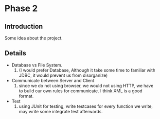 # Phase 2 #

## Introduction ##
Some idea about the project.


## Details ##

  * Database vs File System.
    1. (I would prefer Database, Although it take some time to familiar with JDBC, it would prevent us from disorganize)
  * Communicate between Server and Client
    1. since we do not using browser, we would not using HTTP, we have to build our own rules for communicate. I think XML is a good format.
  * Test
    1. using JUnit for testing, write testcases for every function we write, may write some integrate test afterwards.